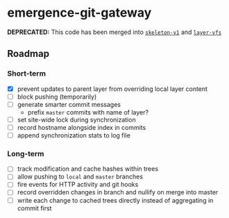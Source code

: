 # emergence-git-gateway

**DEPRECATED:** This code has been merged into [`skeleton-v1`](https://github.com/JarvusInnovations/emergence-skeleton) and [`layer-vfs`](https://github.com/EmergencePlatform/layer-vfs)

## Roadmap

### Short-term

- [X] prevent updates to parent layer from overriding local layer content
- [ ] block pushing (temporarily)
- [ ] generate smarter commit messages
  - prefix `master` commits with name of layer?
- [ ] set site-wide lock during synchronization
- [ ] record hostname alongside index in commits
- [ ] append synchronization stats to log file

### Long-term

- [ ] track modification and cache hashes within trees
- [ ] allow pushing to `local` and `master` branches
- [ ] fire events for HTTP activity and git hooks
- [ ] record overridden changes in branch and nullify on merge into master
- [ ] write each change to cached trees directly instead of aggregating in commit first